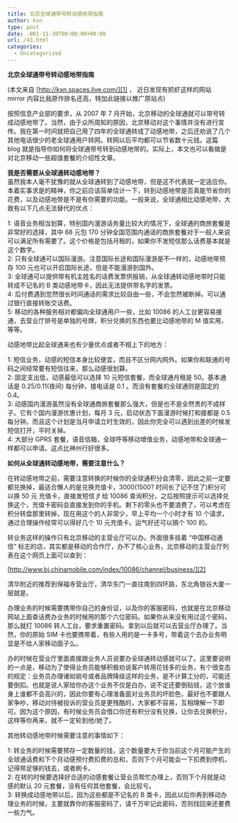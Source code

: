 ```yaml
---
title: 北京全球通带号转动感地带指南
author: kxn
type: post
date: -001-11-30T00:00:00+00:00
url: /43.html
categories:
  - Uncategorized
---
```


**北京全球通带号转动感地带指南**

(本文来自 [http://kxn.spaces.live.com/][1] ， 近日发现有抓虾这样的网站 mirror 内容比我原作排名还高，特加此链接以推广原站点)

按照信息产业部的要求，从 2007 年 7 月开始，北京移动的全球通就可以带号转成动感地带了。当然，由于众所周知的原因，北京移动对这个事情并没有进行宣传。我在第一时间就把自己用了四年的全球通转成了动感地带，之后还劝说了几个其他电话很少的老全球通用户转网。转网以后平均都可以节省数十元钱。这篇 blog 就是指导你如何将全球通带号转到动感地带的。实际上，本文也可以看做是对北京移动一些超值套餐的介绍性文章。

**我是否需要从全球通转动感地带？**  
虽然我本人毫不犹豫的就从全球通转到了动感地带，但是这不代表就一定适应你。本着实事求是的精神，你之前应该简单估计一下，转到动感地带是否真能节省你的花费，以及动感地带是不是有你需要的功能。一般来说，全球通相比动感地带，大致有以下几点无法替代的优点：

1: 语音业务相当划算，特别国内漫游话务量比较大的情况下，全球通的商旅套餐是非常好的选择，其中 68 元包 170 分钟全国范围内通话的商旅套餐对于一般人来说可以满足所有需要了。这个价格是包括月租的，如果你不发短信那么话费基本就是这个数字。  
2: 只有全球通可以国际漫游。注意国际长途和国际漫游是不一样的，动感地带预存 100 元也可以开启国际长途，但是不能漫游到国外。  
3: 全球通可以提供带有机主姓名的话费发票供报销，从全球通转动感地带时只能转成不记名的 B 类动感地带卡，因此无法提供带名字的发票。  
4: 后付费遇到忽然很长时间通话的需求比较自由一些，不会忽然被断掉。可以通过银行直接转账交话费。  
5: 移动的各种服务相对都偏向全球通用户一些，比如 10086 的人工台更容易接通，去营业厅排号是单独的号牌，积分兑换的东西也要比动感地带的 M 值实用，等等。

动感地带比起全球通来也有少量优点或者不相上下的地方：

1: 短信业务，动感的短信本身比较便宜，而且不区分网内网外。如果你和联通的号码之间经常要有短信往来，那么动感很划算。  
2: 固定支出低，动感最低可以选择 10 元短信套餐，而全球通月租是 50。基本通话是 0.25/0.11(夜间) 每分钟，接电话是 0.1 。而没有套餐的全球通则是固定的 0.4。  
3: 动感国内漫游虽然没有全球通商旅套餐那么强大，但是也不是全然贵的不成样子。它有个国内漫游优惠计划，每月 3 元，启动状态下面漫游时候打和接都是 0.5 每分钟。而且这个计划是当月申请立时生效的，因此你完全可以遇到出差的时候发短信打开，平时关掉。  
4: 大部分 GPRS 套餐，语音信箱，全球呼等移动增值业务，动感地带和全球通一样都可以申请。这点比神州行好很多。

**如何从全球通转动感地带，需要注意什么？**

在转动感地带之前，需要注意转换的时候你的全球通积分会清零，因此之前一定要都兑换掉，最适合懒人的是兑换充值卡，3000(1500? 时间长了记不住了)积分可以换 50 元 充值卡，直接发短信 jf 给 10086 查询积分，之后按照提示可以选择兑换这个，充值卡密码会直接发到你的手机。剩下的零头也不要浪费了，可以考虑在积分转盘那里转掉，现在用这个的人非常少，早上平均一个小时才有 10 个请求，通过合理操作经常可以得好几个 10 元充值卡。运气好还可以搞个 100 的。

转业务这样的操作只有北京移动的主营业厅可以办。外面很多挂着 “中国移动通信” 标志的店，其实都是移动的合作厅，办不了核心业务，北京移动的主营业厅列表在这个网页上面可以查到：

[http://www.bj.chinamobile.com/index/10086/channel/business/][2]

清华附近的推荐到保福寺营业厅，清华东门一直往南到四环路，东北角银谷大厦一层就是。

办理业务的时候需要携带你自己的身份证，以及你的客服密码，也就是在北京移动网站上面查话费办业务的时候用的那个六位密码。如果你从来没有用过这个密码，那么就打 10086 转人工台，要求重置密码。拿到以后就可以去营业厅办理了。当然，你的原始 SIM 卡也要携带着，有些人用的是一卡多号，带着这个去办业务明显是不给人家移动面子么。

办的时候在营业厅里面直接跟业务人员说要办全球通转动感就可以了。这里要说明的一点是，移动为了使得业务员能够积极劝说客户转用花钱多的业务，有个很变态的规定：业务员办理诸如销号或者品牌降级这样的业务，是不计算工分的，可能还要倒扣。也就是说人家给你办这个业务不仅是白办，说不定还要倒贴钱，这个放谁身上谁都不会高兴的，因此你要有心理准备面对业务员的坏脸色，最好也不要跟人家争吵，移动对待被投诉的营业员是更残酷的，大家都不容易，互相理解一下即可。因为这个原因，有时候业务员会借口你还有积分没有兑换，让你去兑换积分，这样等你再来，就不一定轮到他/她了。

其他转动感地带时候需要注意的事情如下：

1: 转业务的时候需要预存一定数量的钱，这个数量要大于你当前这个月可能产生的全球通话费和下个月动感预付费扣费的总和，否则下个月可能会一下扣费到停机，记得带足够的钱去，或者刷卡。  
2: 在转的时候要选择好合适的动感套餐让营业员帮忙办理上，否则下个月就是动感的默认 20 元套餐，没有任何其他套餐，会比较亏。  
3: 转换成动感地带以后，因为这些都是不记名的 B 类卡，因此以后你再到移动办理业务的时候，主要就靠你的客服密码了，请千万牢记此密码，否则找回来还要费一些力气。

[1]: http://kxn.spaces.live.com/ "http://kxn.spaces.live.com/"
[2]: http://www.bj.chinamobile.com/index/10086/channel/business/ "http://www.bj.chinamobile.com/index/10086/channel/business/"
